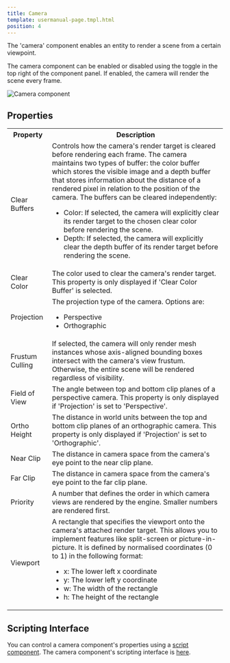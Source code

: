 ```yaml
---
title: Camera
template: usermanual-page.tmpl.html
position: 4
---
```


The 'camera' component enables an entity to render a scene from a certain viewpoint.

The camera component can be enabled or disabled using the toggle in the top right of the component panel. If enabled, the camera will render the scene every frame.

![Camera component][1]

## Properties

<table class="table table-striped">
    <col class="property-name"></col>
    <col class="property-description"></col>
    <tr><th>Property</th><th>Description</th></tr>
    <tr><td>Clear Buffers</td><td>Controls how the camera's render target is cleared before rendering each frame. The camera maintains two types of buffer: the color buffer which stores the visible image and a depth buffer that stores information about the distance of a rendered pixel in relation to the position of the camera. The buffers can be cleared independently:
        <ul>
            <li>Color: If selected, the camera will explicitly clear its render target to the chosen clear color before rendering the scene.</li>
            <li>Depth: If selected, the camera will explicitly clear the depth buffer of its render target before rendering the scene.</li>
        </ul>
    </td></tr>
    <tr><td>Clear Color</td><td>The color used to clear the camera's render target.  This property is only displayed if 'Clear Color Buffer' is selected.</td></tr>
    <tr><td>Projection</td><td>The projection type of the camera. Options are:
        <ul>
            <li>Perspective</li>
            <li>Orthographic</li>
        </ul>
    </td></tr>
    <tr><td>Frustum Culling</td><td>If selected, the camera will only render mesh instances whose axis-aligned bounding boxes intersect with the camera's view frustum. Otherwise, the entire scene will be rendered regardless of visibility.</td></tr>
    <tr><td>Field of View</td><td>The angle between top and bottom clip planes of a perspective camera. This property is only displayed if 'Projection' is set to 'Perspective'.</td></tr>
    <tr><td>Ortho Height</td><td>The distance in world units between the top and bottom clip planes of an orthographic camera. This property is only displayed if 'Projection' is set to 'Orthographic'.</td></tr>
    <tr><td>Near Clip</td><td>The distance in camera space from the camera's eye point to the near clip plane.</td></tr>
    <tr><td>Far Clip</td><td>The distance in camera space from the camera's eye point to the far clip plane.</td></tr>
    <tr><td>Priority</td><td>A number that defines the order in which camera views are rendered by the engine. Smaller numbers are rendered first.</td></tr>
    <tr><td>Viewport</td><td>A rectangle that specifies the viewport onto the camera's attached render target. This allows you to implement features like split-screen or picture-in-picture. It is defined by normalised coordinates (0 to 1) in the following format:
        <ul>
            <li>x: The lower left x coordinate</li>
            <li>y: The lower left y coordinate</li>
            <li>w: The width of the rectangle</li>
            <li>h: The height of the rectangle</li>
        </ul>
    </td></tr>
</table>

## Scripting Interface

You can control a camera component's properties using a [script component][2]. The camera component's scripting interface is [here][3].

[1]: /images/user-manual/components/component-camera.png
[2]: /user-manual/packs/components/script
[3]: /en/api/pc.CameraComponent.html

